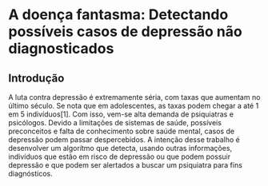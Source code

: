 # A doença fantasma: Detectando possíveis casos de depressão não diagnosticados

## Introdução
A luta contra depressão é extremamente séria, com taxas que aumentam no último século. Se nota que em adolescentes, as taxas podem chegar a até 1 em 5 indivíduos[1]. Com isso, vem-se alta demanda de psiquiatras e psicólogos. Devido a limitações de sistemas de saúde, possíveis preconceitos e falta de conhecimento sobre saúde mental, casos de depressão podem passar despercebidos. A intenção desse trabalho é desenvolver um algorítmo que detecta, usando outras informações, indivíduos que estão em risco de depressão ou que podem possuir depressão e que podem ser alertados a buscar um psiquiatra para fins diagnósticos. 
